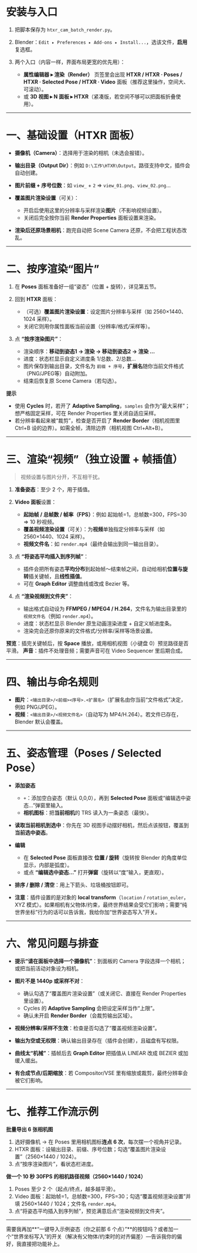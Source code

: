 # 安装与入口

1. 把脚本保存为 `htxr_cam_batch_render.py`。
2. Blender：`Edit ▸ Preferences ▸ Add-ons ▸ Install...`，选该文件，**启用**复选框。
3. 两个入口（内容一样，界面布局更宽的优先用）：

   * **属性编辑器 ▸ 渲染（Render）** 页签里会出现 **HTXR / HTXR · Poses / HTXR · Selected Pose / HTXR · Video** 面板（推荐这里操作，空间大、可滚动）。
   * 或 **3D 视图 ▸ N 面板 ▸ HTXR**（紧凑版，若空间不够可以把面板折叠使用）。

---

# 一、基础设置（HTXR 面板）

* **摄像机（Camera）**：选择用于渲染的相机（未选会报错）。
* **输出目录（Output Dir）**：例如 `D:\工作\HTXR\Output`。路径支持中文，插件会自动创建。
* **图片前缀 + 序号位数**：如 `view_` + `2` ⇒ `view_01.png`、`view_02.png`…
* **覆盖图片渲染设置**（可关）：

  * 开启后使用这里的分辨率与采样渲染**图片**（不影响视频设置）。
  * 关闭后完全按你当前 **Render Properties** 面板设置来渲染。
* **渲染后还原场景相机**：跑完自动把 Scene Camera 还原，不会把工程状态改乱。

---

# 二、按序渲染“图片”

1. 在 **Poses** 面板准备好一组“姿态”（位置 + 旋转），详见第五节。
2. 回到 **HTXR** 面板：

   * （可选）**覆盖图片渲染设置**：设定图片分辨率与采样（如 2560×1440、1024 采样）。
   * 关闭它则用你属性面板当前设置（分辨率/格式/采样等）。
3. 点 **“按序渲染图片”**：

   * 渲染顺序：**移动到姿态1 → 渲染 → 移动到姿态2 → 渲染 …**
   * 进度：状态栏显示自定义进度条 1/总数、2/总数…
   * 图片保存到输出目录，文件名为 `前缀 + 序号`，**扩展名**随你当前文件格式（PNG/JPEG等）自动附加。
   * 结束后恢复原 Scene Camera（若勾选）。

**提示**

* 使用 **Cycles** 时，若开了 **Adaptive Sampling**，`samples` 会作为“最大采样”；想严格固定采样，可在 Render Properties 里关闭自适应采样。
* 若分辨率看起来被“裁剪”，检查是否开启了 **Render Border**（相机视图里 Ctrl+B 设的边界）。如需全帧，清除边界（相机视图 Ctrl+Alt+B）。

---

# 三、渲染“视频”（独立设置 + 帧插值）

> 视频设置与图片分开，不互相干扰。

1. **准备姿态**：至少 2 个，用于插值。
2. **Video 面板**设置：

   * **起始帧 / 总帧数 / 帧率（FPS）**：例如 起始帧=1，总帧数=300，FPS=30 ⇒ 10 秒视频。
   * **覆盖视频渲染设置**（可关）：为**视频**单独指定分辨率与采样（如 2560×1440、1024 采样）。
   * **视频文件名**：如 `render.mp4`（最终会输出到同一输出目录）。
3. 点 **“将姿态平均插入到序列帧”**：

   * 插件会把所有姿态**平均分布**到起始帧～结束帧之间，自动给相机**位置与旋转**插关键帧，且**线性插值**。
   * 可在 **Graph Editor** 调整曲线或改成 Bezier 等。
4. 点 **“渲染视频到文件夹”**：

   * 输出格式自动设为 **FFMPEG / MPEG4 / H.264**，文件名为输出目录里的 `视频文件名`（例如 `render.mp4`）。
   * 进度：状态栏显示 Blender 原生动画渲染进度 + 自定义帧进度条。
   * 渲染完会还原你原来的文件格式/分辨率/采样等场景设置。

**预览**：插完关键帧后，按 **Space** 播放，或用相机视图（小键盘 0）预览路径是否平滑。
**声音**：插件不处理音频；需要声音可在 Video Sequencer 里后期合成。

---

# 四、输出与命名规则

* **图片**：`<输出目录>/<前缀><序号>.<扩展名>`（扩展名由你当前“文件格式”决定，例如 PNG/JPEG）。
* **视频**：`<输出目录>/<视频文件名>`（自动写为 MP4/H.264）。若文件已存在，Blender 默认会覆盖。

---

# 五、姿态管理（Poses / Selected Pose）

* **添加姿态**

  * `+`：添加空白姿态（默认 0,0,0），再到 **Selected Pose** 面板或“编辑选中姿态…”弹窗里输入。
  * **相机图标**：把**当前相机**的 TRS 读入为一条姿态（最快）。
* **读取当前相机到选中**：你先在 3D 视图手动摆好相机，然后点该按钮，覆盖到**当前选中姿态**。
* **编辑**

  * 在 **Selected Pose** 面板直接改 **位置 / 旋转**（旋转按 Blender 的角度单位显示，内部是弧度）。
  * 或点 **“编辑选中姿态…”** 打开**弹窗**（旋转以“度”输入，更直观）。
* **排序 / 删除 / 清空**：用上下箭头、垃圾桶按钮即可。
* **注意**：插件设置的是对象的 **local transform**（`location` / `rotation_euler`，XYZ 模式）。如果相机有父物体/约束，最终世界结果会受它们影响；需要“纯世界坐标”行为的话可以告诉我，我给你加“世界姿态写入”开关。

---

# 六、常见问题与排查

* **提示“请在面板中选择一个摄像机”**：到面板的 Camera 字段选择一个相机；或把当前活动对象设为相机。
* **图片不是 1440p 或采样不对**：

  * 确认勾选了“覆盖图片渲染设置”（或关闭它、直接在 Render Properties 里设置）。
  * Cycles 的 **Adaptive Sampling** 会把设定采样当作“上限”。
  * 确认未开启 **Render Border**（会裁剪输出区域）。
* **视频分辨率/采样不生效**：检查是否勾选了“覆盖视频渲染设置”。
* **输出为空或无权限**：确认输出目录存在（插件会创建），且磁盘有写权限。
* **曲线太“机械”**：插帧后去 **Graph Editor** 把插值从 LINEAR 改成 BEZIER 或加缓入缓出。
* **有合成节点/后期缩放**：若 Compositor/VSE 里有缩放或裁剪，最终分辨率会被它们影响。

---

# 七、推荐工作流示例

**批量导出 6 张相机图**

1. 选好摄像机 → 在 Poses 里用相机图标**连点 6 次**，每次摆一个视角并记录。
2. HTXR 面板：设输出目录、前缀、序号位数；勾选“覆盖图片渲染设置”（2560×1440 / 1024）。
3. 点“按序渲染图片”，看状态栏进度。

**做一个 10 秒 30FPS 的相机路径视频（2560×1440 / 1024）**

1. Poses 至少 2 个（起点/终点，越多越平滑）。
2. Video 面板：起始帧=1，总帧数=300，FPS=30；勾选“覆盖视频渲染设置”并填 2560×1440 / 1024；文件名 `render.mp4`。
3. 点“将姿态平均插入到序列帧”，预览满意后点“渲染视频到文件夹”。

---

需要我再加\*\*“一键导入示例姿态（你之前那 6 个点）”\*\*的按钮吗？或者加一个“世界坐标写入”的开关（解决有父物体/约束时的对齐偏差）—告诉我你的偏好，我直接把功能补上。
